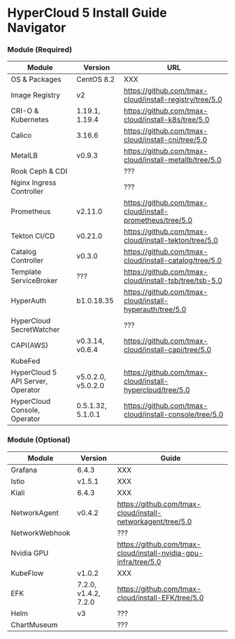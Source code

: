 
# HyperCloud 5 Install Guide Navigator

### Module (Required)
| Module | Version | URL |
| ------ | ------ | ------ |
| OS & Packages | CentOS 8.2 | XXX |
| Image Registry | v2 | https://github.com/tmax-cloud/install-registry/tree/5.0 |
| CRI-O & Kubernetes | 1.19.1, 1.19.4  | https://github.com/tmax-cloud/install-k8s/tree/5.0 |
| Calico | 3.16.6 | https://github.com/tmax-cloud/install-cni/tree/5.0 |
| MetalLB | v0.9.3 | https://github.com/tmax-cloud/install-metallb/tree/5.0 |
| Rook Ceph & CDI |  | ??? |
| Nginx Ingress Controller |  | ??? |
| Prometheus | v2.11.0 | https://github.com/tmax-cloud/install-prometheus/tree/5.0 |
| Tekton CI/CD | v0.21.0 | https://github.com/tmax-cloud/install-tekton/tree/5.0 |
| Catalog Controller | v0.3.0 | https://github.com/tmax-cloud/install-catalog/tree/5.0 |
| Template ServiceBroker | ??? | https://github.com/tmax-cloud/install-tsb/tree/tsb-5.0 |
| HyperAuth | b1.0.18.35 | https://github.com/tmax-cloud/install-hyperauth/tree/5.0 |
| HyperCloud SecretWatcher |  | ??? |
| CAPI(AWS) | v0.3.14, v0.6.4 | https://github.com/tmax-cloud/install-capi/tree/5.0 |
| KubeFed | | |
| HyperCloud 5 API Server, Operator | v5.0.2.0, v5.0.2.0 | https://github.com/tmax-cloud/install-hypercloud/tree/5.0 |
| HyperCloud Console, Operator | 0.5.1.32, 5.1.0.1 | https://github.com/tmax-cloud/install-console/tree/5.0 |

### Module (Optional)
| Module | Version | Guide |
| ------ | ------ | ------ |
| Grafana | 6.4.3 | XXX |
| Istio | v1.5.1 |XXX |
| Kiali | 6.4.3 | XXX |
| NetworkAgent | v0.4.2 | https://github.com/tmax-cloud/install-networkagent/tree/5.0 |
| NetworkWebhook |  | ??? |
| Nvidia GPU | | https://github.com/tmax-cloud/install-nvidia-gpu-infra/tree/5.0 |
| KubeFlow | v1.0.2 | XXX |
| EFK | 7.2.0, v1.4.2, 7.2.0 | https://github.com/tmax-cloud/install-EFK/tree/5.0 |
| Helm | v3 | ??? |
| ChartMuseum |  | ??? |
